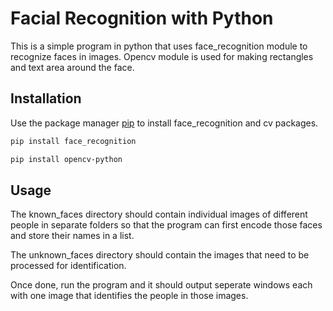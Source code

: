 # Facial Recognition with Python

This is a simple program in python that uses face_recognition module to recognize faces in images.
Opencv module is used for making rectangles and text area around the face.

## Installation
Use the package manager [pip](https://pip.pypa.io/en/stable/) to install face_recognition and cv packages.

```bash
pip install face_recognition
```
```bash
pip install opencv-python
```
## Usage
The known_faces directory should contain individual images of different people in separate folders so that the program can first encode those faces and store their names in a list.

The unknown_faces directory should contain the images that need to be processed for identification.

Once done, run the program and it should output seperate windows each with one image that identifies the people in those images.
